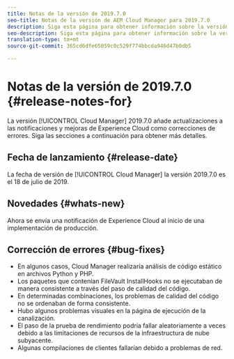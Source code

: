 ```yaml
---
title: Notas de la versión de 2019.7.0
seo-title: Notas de la versión de AEM Cloud Manager para 2019.7.0
description: Siga esta página para obtener información sobre la versión 2019.7.0 de Cloud Manager.
seo-description: Siga esta página para obtener información sobre la versión 2019.7.0 de AEM Cloud Manager.
translation-type: tm+mt
source-git-commit: 365cd6dfe65059c0c529f774bbcda946d47b0db5

---
```


# Notas de la versión de 2019.7.0 {#release-notes-for}

La versión [!UICONTROL Cloud Manager] 2019.7.0 añade actualizaciones a las notificaciones y mejoras de Experience Cloud como correcciones de errores. Siga las secciones a continuación para obtener más detalles.

## Fecha de lanzamiento {#release-date}

La fecha de versión de [!UICONTROL Cloud Manager] la versión 2019.7.0 es el 18 de julio de 2019.

## Novedades {#whats-new}

Ahora se envía una notificación de Experience Cloud al inicio de una implementación de producción.

## Corrección de errores {#bug-fixes}

* En algunos casos, Cloud Manager realizaría análisis de código estático en archivos Python y PHP.
* Los paquetes que contenían FileVault InstallHooks no se ejecutaban de manera consistente a través del paso de calidad del código.
* En determinadas combinaciones, los problemas de calidad del código no se ordenaban de forma consistente.
* Hubo algunos problemas visuales en la página de ejecución de la canalización.
* El paso de la prueba de rendimiento podría fallar aleatoriamente a veces debido a las limitaciones de recursos de la infraestructura de nube subyacente.
* Algunas compilaciones de clientes fallarían debido a problemas de red.